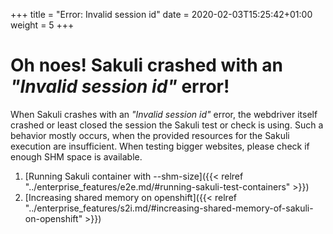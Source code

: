 +++
title = "Error: Invalid session id"
date =  2020-02-03T15:25:42+01:00
weight = 5
+++

# Oh noes! Sakuli crashed with an _"Invalid session id"_ error!
When Sakuli crashes with an _"Invalid session id"_ error, the webdriver itself crashed or least closed the session
the Sakuli test or check is using. Such a behavior mostly occurs, when the provided resources for the Sakuli execution
are insufficient. When testing bigger websites, please check if enough SHM space is available.

1. [Running Sakuli container with --shm-size]({{< relref "../enterprise_features/e2e.md/#running-sakuli-test-containers" >}})
2. [Increasing shared memory on openshift]({{< relref "../enterprise_features/s2i.md/#increasing-shared-memory-of-sakuli-on-openshift" >}})